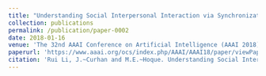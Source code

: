 ```yaml
---
title: "Understanding Social Interpersonal Interaction via Synchronization Templates of Facial Events"
collection: publications
permalink: /publication/paper-0002
date: 2018-01-16
venue: 'The 32nd AAAI Conference on Artificial Intelligence (AAAI 2018)'
paperurl: 'https://www.aaai.org/ocs/index.php/AAAI/AAAI18/paper/viewPaper/17060'
citation: 'Rui Li, J.~Curhan and M.E.~Hoque. Understanding Social Interpersonal Interaction via Synchronization Templates of Facial Events. In: Proceedings of The 32nd AAAI Conference on Artificial Intelligence (AAAI 2018), 1579-1586, April 2018.'
---
```


